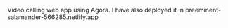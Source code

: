 Video calling web app using Agora. I have also deployed it in
preeminent-salamander-566285.netlify.app
